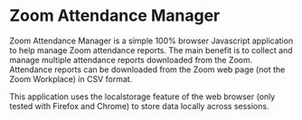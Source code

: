 # Zoom Attendance Manager

Zoom Attendance Manager is a simple 100% browser Javascript application to help manage Zoom attendance reports.  The main benefit is to collect and manage multiple attendance reports downloaded from the Zoom.  Attendance reports can be downloaded from the Zoom web page (not the Zoom Workplace) in CSV format.

This application uses the localstorage feature of the web browser (only tested with Firefox and Chrome) to store data locally across sessions.  
